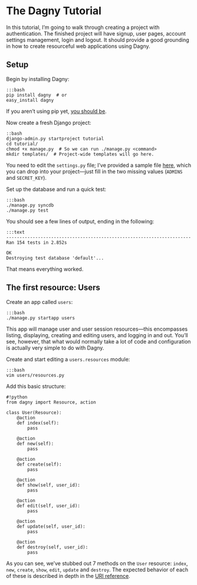 <!-- title: Tutorial -->

# The Dagny Tutorial

In this tutorial, I’m going to walk through creating a project with
authentication. The finished project will have signup, user pages, account
settings management, login and logout. It should provide a good grounding in how
to create resourceful web applications using Dagny.


## Setup

Begin by installing Dagny:

    :::bash
    pip install dagny  # or
    easy_install dagny

If you aren’t using pip yet, [you should be][pip].

  [pip]: http://python-distribute.org/pip_distribute.png

Now create a fresh Django project:

    ::bash
    django-admin.py startproject tutorial
    cd tutorial/
    chmod +x manage.py  # So we can run ./manage.py <command>
    mkdir templates/  # Project-wide templates will go here.

You need to edit the `settings.py` file; I’ve provided a sample file
[here](http://gist.github.com/444455), which you can drop into your project—just
fill in the two missing values (`ADMINS` and `SECRET_KEY`).

Set up the database and run a quick test:

    :::bash
    ./manage.py syncdb
    ./manage.py test

You should see a few lines of output, ending in the following:

    :::text
    ----------------------------------------------------------------------
    Ran 154 tests in 2.852s

    OK
    Destroying test database 'default'...

That means everything worked.


## The first resource: Users

Create an app called `users`:

    :::bash
    ./manage.py startapp users

This app will manage user and user session resources—this encompasses listing,
displaying, creating and editing users, and logging in and out. You’ll see,
however, that what would normally take a lot of code and configuration is
actually very simple to do with Dagny.

Create and start editing a `users.resources` module:

    :::bash
    vim users/resources.py

Add this basic structure:

    #!python
    from dagny import Resource, action
    
    class User(Resource):
        @action
        def index(self):
            pass
        
        @action
        def new(self):
            pass
        
        @action
        def create(self):
            pass
        
        @action
        def show(self, user_id):
            pass
        
        @action
        def edit(self, user_id):
            pass
        
        @action
        def update(self, user_id):
            pass
        
        @action
        def destroy(self, user_id):
            pass

As you can see, we’ve stubbed out 7 methods on the `User` resource: `index`,
`new`, `create`, `show`, `edit`, `update` and `destroy`. The expected behavior
of each of these is described in depth in the [URI reference](/uris).

<!-- TODO: finish -->
